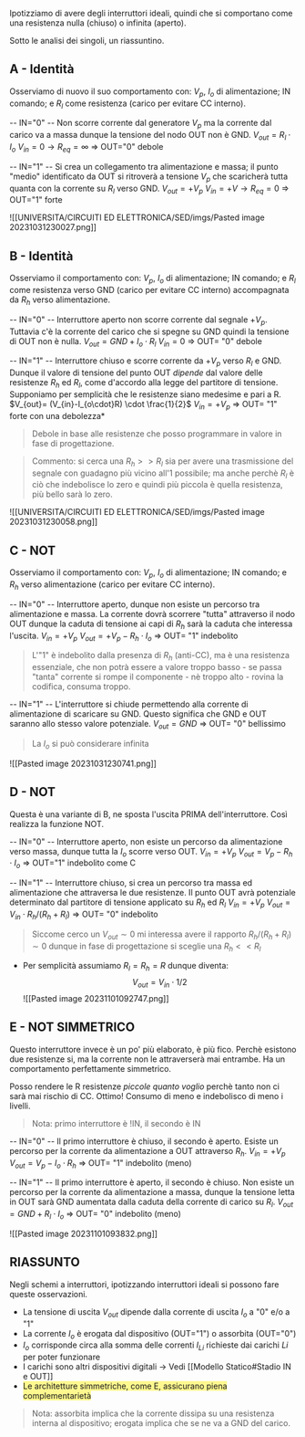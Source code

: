 Ipotizziamo di avere degli interruttori ideali, quindi che si comportano come una resistenza nulla (chiuso) o infinita (aperto).

Sotto le analisi dei singoli, un riassuntino.
## A - Identità
Osserviamo di nuovo il suo comportamento con:
$V_{p}$, $I_{o}$ di alimentazione; IN comando; e $R_{l}$ come resistenza (carico per evitare CC interno).

-- IN="0" -- 
Non scorre corrente dal generatore $V_{p}$ ma la corrente dal carico va a massa dunque la tensione del nodo OUT non è GND.
$V_{out} =R_{l}\cdot I_{o}$
$V_{in} = 0 \rightarrow R_{eq}=\infty$
=> OUT="0" debole

-- IN="1" --
Si crea un collegamento tra alimentazione e massa; il punto "medio" identificato da OUT si ritroverà a tensione $V_{p}$ che scaricherà tutta quanta con la corrente su $R_{l}$ verso GND.
$V_{out}= + V_{p}$
$V_{in} = +V \rightarrow R_{eq}=0$
=> OUT="1" forte

![[UNIVERSITA/CIRCUITI ED ELETTRONICA/SED/imgs/Pasted image 20231031230027.png]]

## B - Identità
Osserviamo il  comportamento con:
$V_{p}$, $I_{o}$ di alimentazione; IN comando; e $R_{l}$ come resistenza verso GND (carico per evitare CC interno) accompagnata da $R_{h}$ verso alimentazione.

-- IN="0" -- 
Interruttore aperto non scorre corrente dal segnale $+V_{p}$. Tuttavia c'è la corrente del carico che si spegne su GND quindi la tensione di OUT non è nulla.
$V_{out}=GND + I_{o}\cdot R_{l}$
$V_{in}=0$ 
=> OUT= "0" debole

-- IN="1" -- 
Interruttore chiuso e scorre corrente da $+V_{p}$ verso $R_{l}$ e GND. Dunque il valore di tensione del punto OUT *dipende* dal valore delle resistenze $R_{h}$ ed $R_l$, come d'accordo alla legge del partitore di tensione.
Supponiamo per semplicità che le resistenze siano medesime e pari a R.
$V_{out}= (V_{in}-I_{o\cdot}R) \cdot \frac{1}{2}$
$V_{in}=+V_{p}$ 
=> OUT= "1" forte con una debolezza*
>Debole in base alle resistenze che posso programmare in valore in fase di progettazione.

>Commento: si cerca una $R_{h}>> R_{l}$ sia per avere una trasmissione del segnale con guadagno più vicino all'1 possibile; ma anche perchè $R_{l}$ è ciò che indebolisce lo zero e quindi più piccola è quella resistenza, più bello sarà lo zero.

![[UNIVERSITA/CIRCUITI ED ELETTRONICA/SED/imgs/Pasted image 20231031230058.png]]
## C - NOT
Osserviamo il  comportamento con:
$V_{p}$, $I_{o}$ di alimentazione; IN comando; e $R_{h}$ verso alimentazione (carico per evitare CC interno).

-- IN="0" -- 
Interruttore aperto, dunque non esiste un percorso tra alimentazione e massa. La corrente dovrà scorrere "tutta" attraverso il nodo OUT dunque la caduta di tensione ai capi di $R_h$ sarà la caduta che interessa l'uscita.
$V_{in} = + V_{p}$
$V_{out} = +V_{p}-R_{h}\cdot I_{o}$
=> OUT= "1"  indebolito
>L'"1" è indebolito dalla presenza di $R_{h}$ (anti-CC), ma è una resistenza essenziale, che non potrà essere a valore troppo basso - se passa "tanta" corrente si rompe il componente - nè troppo alto - rovina la codifica, consuma troppo.

-- IN="1" -- 
L'interruttore si chiude permettendo alla corrente di alimentazione di scaricare su GND.
Questo significa che GND e OUT saranno allo stesso valore potenziale.
$V_{out} = GND$
=> OUT= "0" bellissimo
>La $I_o$ si può considerare infinita

![[Pasted image 20231031230741.png]]
## D - NOT
Questa è una variante di B, ne sposta l'uscita PRIMA dell'interruttore.
Così realizza la funzione NOT.

-- IN="0" -- 
Interruttore aperto, non esiste un percorso da alimentazione verso massa, dunque tutta la $I_{o}$ scorre verso OUT.
$V_{in} = +V_{p}$
$V_{out}= V_{p}-R_{h}\cdot I_{o}$
=> OUT="1" indebolito come C

-- IN="1" -- 
Interruttore chiuso, si crea un percorso tra massa ed alimentazione che attraversa le due resistenze. Il punto OUT avrà potenziale determinato dal partitore di tensione applicato su $R_{h}$ ed $R_{l}$
$V_{in} = +V_{p}$
$V_{out}=V_{in} \cdot R_{h} / (R_{h}+R_{l})$
=> OUT= "0" indebolito

>Siccome cerco un $V_{out}\sim 0$ mi interessa avere il rapporto $R_{h} / (R_{h}+R_{l}) \sim 0$ dunque in fase di progettazione si sceglie una $R_{h}<<R_{l}$

- Per semplicità assumiamo $R_{l}=R_{h}=R$ dunque diventa:$$V_{out}= V_{in}\cdot 1 /2$$
![[Pasted image 20231101092747.png]]
## E - NOT SIMMETRICO
Questo interruttore invece è un po' più elaborato, è più fico. Perchè esistono due resistenze si, ma la corrente non le attraverserà mai entrambe. Ha un comportamento perfettamente simmetrico.

Posso rendere le R resistenze *piccole quanto voglio* perchè tanto non ci sarà mai rischio di CC.
Ottimo! Consumo di meno e indebolisco di meno i livelli. 

>Nota: primo interruttore è !IN, il secondo è IN

-- IN="0" -- 
Il primo interruttore è chiuso, il secondo è aperto.
Esiste un percorso per la corrente da alimentazione a OUT attraverso $R_h$.
$V_{in}= +V_{p}$
$V_{out}=V_{p}-I_{o}\cdot R_{h}$
=> OUT= "1" indebolito (meno)

-- IN="1" -- 
Il primo interruttore è aperto, il secondo è chiuso.
Non esiste un percorso per la corrente da alimentazione a massa, dunque la tensione letta in OUT sarà GND aumentata dalla caduta della corrente di carico su $R_{l}$.
$V_{out}= GND + R_{l}\cdot I_{o}$
=> OUT= "0" indebolito (meno)

![[Pasted image 20231101093832.png]]

## RIASSUNTO
Negli schemi a interruttori, ipotizzando interruttori ideali si possono fare queste osservazioni.

- La tensione di uscita $V_{out}$ dipende dalla corrente di uscita $I_{o}$ a "0" e/o a "1"
- La corrente $I_{o}$ è erogata dal dispositivo (OUT="1") o assorbita (OUT="0")
- $I_{o}$ corrisponde circa alla somma delle correnti $I_{Li}$ richieste dai carichi $Li$ per poter funzionare
- I carichi sono altri dispositivi digitali -> Vedi [[Modello Statico#Stadio IN e OUT]]
- <span style="background:#fff88f">Le architetture simmetriche, come E, assicurano piena complementarietà</span>


>Nota: assorbita implica che la corrente dissipa su una resistenza interna al dispositivo; erogata implica che se ne va a GND del carico.